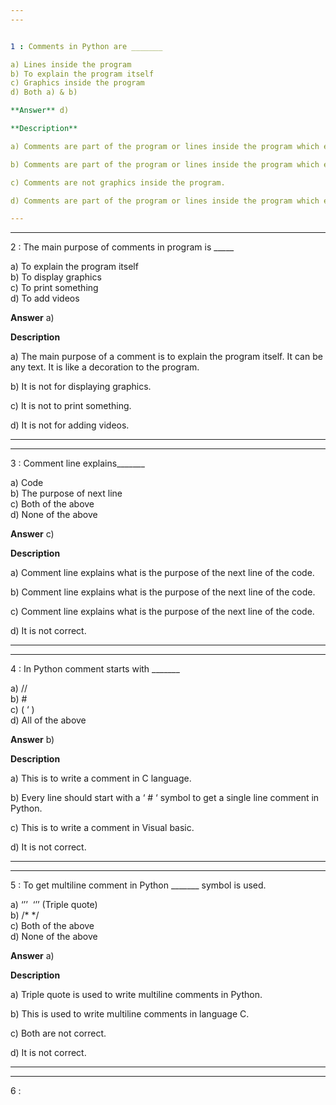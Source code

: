 ```yaml
---
---


1 : Comments in Python are _______  

a) Lines inside the program  
b) To explain the program itself  
c) Graphics inside the program  
d) Both a) & b)  

**Answer** d) 

**Description**  

a) Comments are part of the program or lines inside the program which explains the program itself, but not executed. We can write anything in comments which explains the program.  

b) Comments are part of the program or lines inside the program which explains the program itself, but not executed. We can write anything in comments which explains the program.

c) Comments are not graphics inside the program.  

d) Comments are part of the program or lines inside the program which explains the program itself,but not executed. We can write anything in comments which explains the program. It is intended for human readers rather than the computer to understand the purpose or functionality of certain parts of the code. Comments are essential for improving code readability, explaining complex logic, documenting assumptions,or providing context for future developers working on the codebase.

---
```

---


2 : The main purpose of comments in program is _____  

a) To explain the program itself  
b) To display graphics  
c) To print something  
d) To add videos   

**Answer** a) 

**Description**  

a) The main purpose of a comment is to explain the program itself. It can be any text. It is like a decoration to the program.

b) It is not for displaying graphics.

c) It is not to print something.

d) It is not for adding videos.  

---
---


3 : Comment line explains_______  

a) Code  
b) The purpose of next line  
c) Both of the above  
d) None of the above  

**Answer** c) 

**Description**  

a) Comment line explains what is the purpose of the next line of the code.

b) Comment line explains what is the purpose of the next line of the code.

c) Comment line explains what is the purpose of the next line of the code.

d) It is not correct.  

---
---


4 : In Python comment starts with _______  

a) //  
b) #  
c) ( ‘ )  
d) All of the above  

**Answer** b) 

**Description**  

a) This is to write a comment in C language.  

b) Every line should start with a ‘ #  ‘ symbol to get a single line comment in Python.

c) This is to write a comment in Visual basic.

d) It is not correct.

---
---


5 : To get multiline comment in Python _______ symbol is used.  

a) ‘’’  ‘’’ (Triple quote)  
b) /* */  
c) Both of the above  
d) None of the above  

**Answer** a) 

**Description**  

a) Triple quote is used to write multiline comments in Python.  

b) This is used to write multiline comments in language C.  

c) Both are not correct.  

d) It is not correct.  

---
---


6 : 

